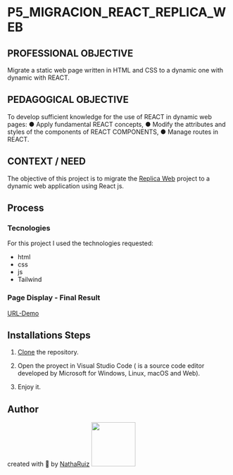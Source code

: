 # P5_MIGRACION_REACT_REPLICA_WEB

## PROFESSIONAL OBJECTIVE
Migrate a static web page written in HTML and CSS to a dynamic one with dynamic with REACT.

## PEDAGOGICAL OBJECTIVE
To develop sufficient knowledge for the use of REACT in dynamic web pages:
● Apply fundamental REACT concepts,
● Modify the attributes and styles of the components of
REACT COMPONENTS,
● Manage routes in REACT.

## CONTEXT / NEED
The objective of this project is to migrate the [Replica Web](https://github.com/NathaRuiz/P2_Replica_Web_Individual) project to a dynamic web application using React js.

## Process 
### Tecnologies
For this project I used the technologies requested:
- html
- css 
- js
- Tailwind

### Page Display - Final Result
[URL-Demo]()

## Installations Steps
1. [Clone](https://docs.github.com/es/repositories/creating-and-managing-repositories/cloning-a-repository) the repository.

2. Open the proyect in Visual Studio Code ( is a source code editor developed by Microsoft for Windows, Linux, macOS and Web).

3. Enjoy it.


## Author 
created with 💜 by [NathaRuiz](https://github.com/NathaRuiz)
<img src="https://user-images.githubusercontent.com/74038190/226127923-0e8b7792-7b3c-462b-951b-63c96ba1a5af.gif" width="100">